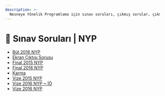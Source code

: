 ```yaml
---
description: >-
  Nesneye Yönelik Programlama için sınav soruları, çıkmış sorular, çıkmışlar, önceki senelerde çıkan sorular
---
```


# 📃 Sınav Soruları \| NYP

<!--YPackage.YGitbookIntegration-tarafından-otomatik-oluşturulmuştur-->

- [Büt 2016 NYP](B%C3%BCt%202016%20NYP.pdf)
- [Ekran Çıktısı Sorusu](Ekran%20%C3%87%C4%B1kt%C4%B1s%C4%B1%20Sorusu.pdf)
- [Final 2015 NYP](Final%202015%20NYP.pdf)
- [Final 2016 NYP](Final%202016%20NYP.pdf)
- [Karma](Karma.pdf)
- [Vize 2015 NYP](Vize%202015%20NYP.pdf)
- [Vize 2016 NYP ~ İÖ](Vize%202016%20NYP%20~%20%C4%B0%C3%96.pdf)
- [Vize 2016 NYP](Vize%202016%20NYP.pdf)

<!--YPackage.YGitbookIntegration-tarafından-otomatik-oluşturulmuştur-->

